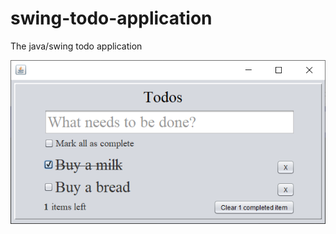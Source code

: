 swing-todo-application
======================

The java/swing todo application

[![Screen short](swing-todo.png)](https://github.com/javadev/swing-todo-application/)
